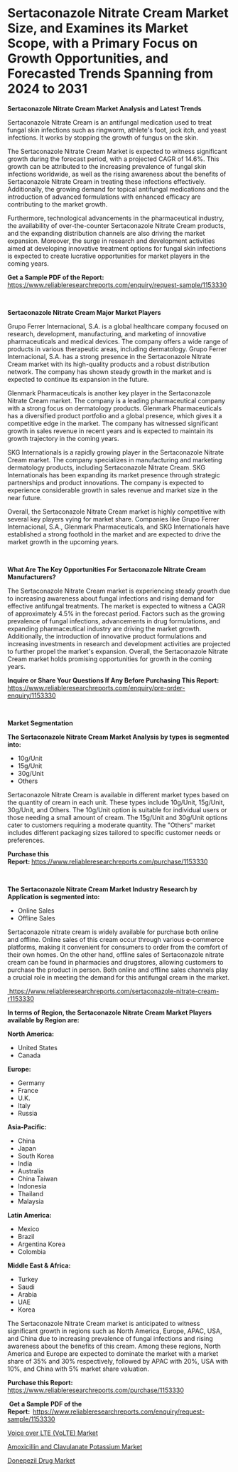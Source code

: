 <p><h1>Sertaconazole Nitrate Cream Market Size, and Examines its Market Scope, with a Primary Focus on Growth Opportunities, and Forecasted Trends Spanning from 2024 to 2031</h1></p><p><strong>Sertaconazole Nitrate Cream Market Analysis and Latest Trends</strong></p>
<p><p>Sertaconazole Nitrate Cream is an antifungal medication used to treat fungal skin infections such as ringworm, athlete's foot, jock itch, and yeast infections. It works by stopping the growth of fungus on the skin. </p><p>The Sertaconazole Nitrate Cream Market is expected to witness significant growth during the forecast period, with a projected CAGR of 14.6%. This growth can be attributed to the increasing prevalence of fungal skin infections worldwide, as well as the rising awareness about the benefits of Sertaconazole Nitrate Cream in treating these infections effectively. Additionally, the growing demand for topical antifungal medications and the introduction of advanced formulations with enhanced efficacy are contributing to the market growth.</p><p>Furthermore, technological advancements in the pharmaceutical industry, the availability of over-the-counter Sertaconazole Nitrate Cream products, and the expanding distribution channels are also driving the market expansion. Moreover, the surge in research and development activities aimed at developing innovative treatment options for fungal skin infections is expected to create lucrative opportunities for market players in the coming years.</p></p>
<p><strong>Get a Sample PDF of the Report:&nbsp;</strong> <a href="https://www.reliableresearchreports.com/enquiry/request-sample/1153330">https://www.reliableresearchreports.com/enquiry/request-sample/1153330</a></p>
<p>&nbsp;</p>
<p><strong>Sertaconazole Nitrate Cream Major Market Players</strong></p>
<p><p>Grupo Ferrer Internacional, S.A. is a global healthcare company focused on research, development, manufacturing, and marketing of innovative pharmaceuticals and medical devices. The company offers a wide range of products in various therapeutic areas, including dermatology. Grupo Ferrer Internacional, S.A. has a strong presence in the Sertaconazole Nitrate Cream market with its high-quality products and a robust distribution network. The company has shown steady growth in the market and is expected to continue its expansion in the future.</p><p>Glenmark Pharmaceuticals is another key player in the Sertaconazole Nitrate Cream market. The company is a leading pharmaceutical company with a strong focus on dermatology products. Glenmark Pharmaceuticals has a diversified product portfolio and a global presence, which gives it a competitive edge in the market. The company has witnessed significant growth in sales revenue in recent years and is expected to maintain its growth trajectory in the coming years.</p><p>SKG Internationals is a rapidly growing player in the Sertaconazole Nitrate Cream market. The company specializes in manufacturing and marketing dermatology products, including Sertaconazole Nitrate Cream. SKG Internationals has been expanding its market presence through strategic partnerships and product innovations. The company is expected to experience considerable growth in sales revenue and market size in the near future.</p><p>Overall, the Sertaconazole Nitrate Cream market is highly competitive with several key players vying for market share. Companies like Grupo Ferrer Internacional, S.A., Glenmark Pharmaceuticals, and SKG Internationals have established a strong foothold in the market and are expected to drive the market growth in the upcoming years.</p></p>
<p>&nbsp;</p>
<p><strong>What Are The Key Opportunities For Sertaconazole Nitrate Cream Manufacturers?</strong></p>
<p><p>The Sertaconazole Nitrate Cream market is experiencing steady growth due to increasing awareness about fungal infections and rising demand for effective antifungal treatments. The market is expected to witness a CAGR of approximately 4.5% in the forecast period. Factors such as the growing prevalence of fungal infections, advancements in drug formulations, and expanding pharmaceutical industry are driving the market growth. Additionally, the introduction of innovative product formulations and increasing investments in research and development activities are projected to further propel the market's expansion. Overall, the Sertaconazole Nitrate Cream market holds promising opportunities for growth in the coming years.</p></p>
<p><strong>Inquire or Share Your Questions If Any Before Purchasing This Report:</strong> <a href="https://www.reliableresearchreports.com/enquiry/pre-order-enquiry/1153330">https://www.reliableresearchreports.com/enquiry/pre-order-enquiry/1153330</a></p>
<p>&nbsp;</p>
<p><strong>Market Segmentation</strong></p>
<p><strong>The Sertaconazole Nitrate Cream Market Analysis by types is segmented into:</strong></p>
<p><ul><li>10g/Unit</li><li>15g/Unit</li><li>30g/Unit</li><li>Others</li></ul></p>
<p><p>Sertaconazole Nitrate Cream is available in different market types based on the quantity of cream in each unit. These types include 10g/Unit, 15g/Unit, 30g/Unit, and Others. The 10g/Unit option is suitable for individual users or those needing a small amount of cream. The 15g/Unit and 30g/Unit options cater to customers requiring a moderate quantity. The "Others" market includes different packaging sizes tailored to specific customer needs or preferences.</p></p>
<p><strong>Purchase this Report:&nbsp;</strong><a href="https://www.reliableresearchreports.com/purchase/1153330">https://www.reliableresearchreports.com/purchase/1153330</a></p>
<p>&nbsp;</p>
<p><strong>The Sertaconazole Nitrate Cream Market Industry Research by Application is segmented into:</strong></p>
<p><ul><li>Online Sales</li><li>Offline Sales</li></ul></p>
<p><p>Sertaconazole nitrate cream is widely available for purchase both online and offline. Online sales of this cream occur through various e-commerce platforms, making it convenient for consumers to order from the comfort of their own homes. On the other hand, offline sales of Sertaconazole nitrate cream can be found in pharmacies and drugstores, allowing customers to purchase the product in person. Both online and offline sales channels play a crucial role in meeting the demand for this antifungal cream in the market.</p></p>
<p><a href="https://www.reliableresearchreports.com/sertaconazole-nitrate-cream-r1153330">&nbsp;https://www.reliableresearchreports.com/sertaconazole-nitrate-cream-r1153330</a></p>
<p><strong>In terms of Region, the Sertaconazole Nitrate Cream Market Players available by Region are:</strong></p>
<p>
    <p> <strong> North America: </strong>
        <ul>
            <li>United States</li>
            <li>Canada</li>
        </ul>
        </p> 
    <p> <strong> Europe: </strong>
        <ul>
            <li>Germany</li>
            <li>France</li>
            <li>U.K.</li>
            <li>Italy</li>
            <li>Russia</li>
        </ul>
        </p> 
    <p> <strong> Asia-Pacific: </strong>
        <ul>
            <li>China</li>
            <li>Japan</li>
            <li>South Korea</li>
            <li>India</li>
            <li>Australia</li>
            <li>China Taiwan</li>
            <li>Indonesia</li>
            <li>Thailand</li>
            <li>Malaysia</li>
        </ul>
        </p> 
    <p> <strong> Latin America: </strong>
        <ul>
            <li>Mexico</li>
            <li>Brazil</li>
            <li>Argentina Korea</li>
            <li>Colombia</li>
        </ul>
        </p> 
    <p> <strong> Middle East & Africa: </strong>
        <ul>
            <li>Turkey</li>
            <li>Saudi</li>
            <li>Arabia</li>
            <li>UAE</li>
            <li>Korea</li>
        </ul>
    </p>
    </p>
<p><p>The Sertaconazole Nitrate Cream market is anticipated to witness significant growth in regions such as North America, Europe, APAC, USA, and China due to increasing prevalence of fungal infections and rising awareness about the benefits of this cream. Among these regions, North America and Europe are expected to dominate the market with a market share of 35% and 30% respectively, followed by APAC with 20%, USA with 10%, and China with 5% market share valuation.</p></p>
<p><strong>Purchase this Report: </strong><a href="https://www.reliableresearchreports.com/purchase/1153330">https://www.reliableresearchreports.com/purchase/1153330</a></p>
<p>&nbsp;<strong>Get a Sample PDF of the Report:&nbsp;&nbsp;</strong><a href="https://www.reliableresearchreports.com/enquiry/request-sample/1153330">https://www.reliableresearchreports.com/enquiry/request-sample/1153330</a></p>
<p><strong></strong></p>
<p><p><a href="https://medium.com/@kathleenjacksond65/voice-over-lte-volte-market-share-evolution-and-market-growth-trends-2024-2031-b9110d10f0a8">Voice over LTE (VoLTE) Market</a></p><p><a href="https://github.com/EunaWiegad2023/Market-Research-Report-List-1/blob/main/amoxicillin-and-clavulanate-potassium-market.md">Amoxicillin and Clavulanate Potassium Market</a></p><p><a href="https://github.com/gracielawharr/Market-Research-Report-List-1/blob/main/donepezil-drug-market.md">Donepezil Drug Market</a></p></p>